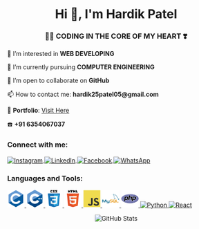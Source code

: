 <!-- Title and Introduction -->
<h1 align="center">Hi 👋, I'm Hardik Patel</h1>
<h3 align="center">✌🏻 CODING IN THE CORE OF MY HEART ❣️</h3>

<!-- Personal Details -->
<p>👀 I’m interested in <strong>WEB DEVELOPING</strong></p>
<p>🌱 I’m currently pursuing <strong>COMPUTER ENGINEERING</strong></p>
<p>💞️ I’m open to collaborate on <strong>GitHub</strong></p>
<p>📫 How to contact me: <strong>hardik25patel05@gmail.com</strong></p>

<!-- Website and Contact Information -->
<p>🔗 <strong>Portfolio</strong>: <a href="https://developer-hardik.pages.dev/" target="_blank">Visit Here</a></p>
<p>☎️ <strong>+91 6354067037</strong></p>

<!-- Social Media Links -->
<h3 align="left">Connect with me:</h3>
<p align="left">
    <!-- Instagram -->
    <a href="https://instagram.com/hardik_2510__" target="_blank">
        <img align="center" src="https://img.icons8.com/fluency/48/instagram-new.png" alt="Instagram" width="48" />
    </a>
    <!-- LinkedIn -->
    <a href="https://www.linkedin.com/in/hardik-patel-0b3116287/" target="_blank">
        <img align="center" src="https://img.icons8.com/color/48/linkedin.png" alt="LinkedIn" width="48" />
    </a>
    <!-- Facebook -->
    <a href="https://www.facebook.com/profile.php?id=100089838506031" target="_blank">
        <img align="center" src="https://img.icons8.com/ios-filled/50/228BE6/facebook-circled--v1.png" alt="Facebook" width="48" />
    </a>
    <!-- WhatsApp -->
    <a href="https://api.whatsapp.com/send?phone=916354067037&text=Hi%20%2C%20I%20am%20%22Your%20Name%22" target="_blank">
        <img align="center" src="https://img.icons8.com/color/48/whatsapp--v1.png" alt="WhatsApp" width="48" />
    </a>
</p>

<!-- Programming Languages and Tools -->
<h3 align="left">Languages and Tools:</h3>
<p align="left">
    <!-- C Language -->
    <a href="https://www.cprogramming.com/" target="_blank" rel="noreferrer">
        <img src="https://raw.githubusercontent.com/devicons/devicon/master/icons/c/c-original.svg" alt="C" width="40" height="40" />
    </a>
    <!-- C++ Language -->
    <a href="https://www.w3schools.com/cpp/" target="_blank" rel="noreferrer">
        <img src="https://raw.githubusercontent.com/devicons/devicon/master/icons/cplusplus/cplusplus-original.svg" alt="C++" width="40" height="40" />
    </a>
    <!-- CSS3 -->
    <a href="https://www.w3schools.com/css/" target="_blank" rel="noreferrer">
        <img src="https://raw.githubusercontent.com/devicons/devicon/master/icons/css3/css3-original-wordmark.svg" alt="CSS3" width="40" height="40" />
    </a>
    <!-- HTML5 -->
    <a href="https://www.w3.org/html/" target="_blank" rel="noreferrer">
        <img src="https://raw.githubusercontent.com/devicons/devicon/master/icons/html5/html5-original-wordmark.svg" alt="HTML5" width="40" height="40" />
    </a>
    <!-- JavaScript -->
    <a href="https://developer.mozilla.org/en-US/docs/Web/JavaScript" target="_blank" rel="noreferrer">
        <img src="https://raw.githubusercontent.com/devicons/devicon/master/icons/javascript/javascript-original.svg" alt="JavaScript" width="40" height="40" />
    </a>
    <!-- MySQL -->
    <a href="https://www.mysql.com/" target="_blank" rel="noreferrer">
        <img src="https://raw.githubusercontent.com/devicons/devicon/master/icons/mysql/mysql-original-wordmark.svg" alt="MySQL" width="40" height="40" />
    </a>
    <!-- PHP -->
    <a href="https://www.php.net" target="_blank" rel="noreferrer">
        <img src="https://raw.githubusercontent.com/devicons/devicon/master/icons/php/php-original.svg" alt="PHP" width="40" height="40" />
    </a>
    <!-- Python -->
    <a href="https://www.python.org/" target="_blank" rel="noreferrer">
        <img src="https://cdn.iconscout.com/icon/free/png-256/free-python-logo-icon-download-in-svg-png-gif-file-formats--technology-social-media-vol-5-pack-logos-icons-3030224.png?f=webp&w=256" alt="Python" width="40" height="40" />
    </a>
    <!-- React.js -->
    <a href="https://react.dev/" target="_blank" rel="noreferrer">
        <img src="https://cdn.iconscout.com/icon/free/png-256/free-react-logo-icon-download-in-svg-png-gif-file-formats--wordmark-programming-langugae-freebies-pack-logos-icons-1175110.png?f=webp&w=256" alt="React" width="40" height="40" />
    </a>
</p>

<!-- GitHub Stats -->
<p align="center">
    <img src="https://github-readme-stats.vercel.app/api/top-langs?username=hardik-2510&show_icons=true&locale=en&layout=compact" alt="GitHub Stats" />
</p>
